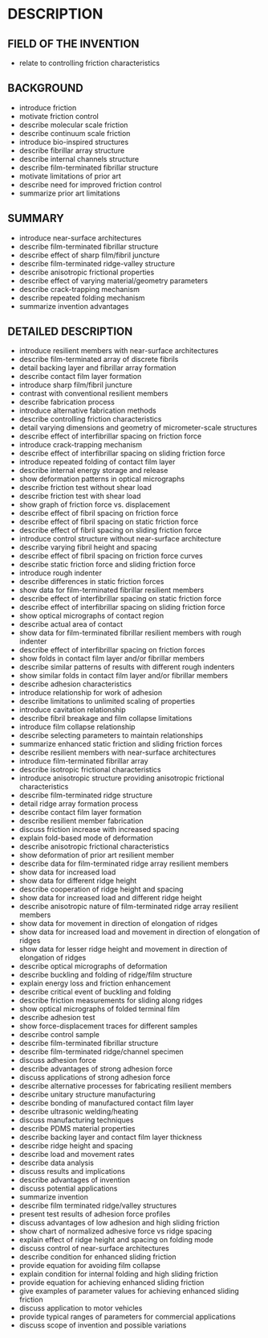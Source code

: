 # DESCRIPTION

## FIELD OF THE INVENTION

- relate to controlling friction characteristics

## BACKGROUND

- introduce friction
- motivate friction control
- describe molecular scale friction
- describe continuum scale friction
- introduce bio-inspired structures
- describe fibrillar array structure
- describe internal channels structure
- describe film-terminated fibrillar structure
- motivate limitations of prior art
- describe need for improved friction control
- summarize prior art limitations

## SUMMARY

- introduce near-surface architectures
- describe film-terminated fibrillar structure
- describe effect of sharp film/fibril juncture
- describe film-terminated ridge-valley structure
- describe anisotropic frictional properties
- describe effect of varying material/geometry parameters
- describe crack-trapping mechanism
- describe repeated folding mechanism
- summarize invention advantages

## DETAILED DESCRIPTION

- introduce resilient members with near-surface architectures
- describe film-terminated array of discrete fibrils
- detail backing layer and fibrillar array formation
- describe contact film layer formation
- introduce sharp film/fibril juncture
- contrast with conventional resilient members
- describe fabrication process
- introduce alternative fabrication methods
- describe controlling friction characteristics
- detail varying dimensions and geometry of micrometer-scale structures
- describe effect of interfibrillar spacing on friction force
- introduce crack-trapping mechanism
- describe effect of interfibrillar spacing on sliding friction force
- introduce repeated folding of contact film layer
- describe internal energy storage and release
- show deformation patterns in optical micrographs
- describe friction test without shear load
- describe friction test with shear load
- show graph of friction force vs. displacement
- describe effect of fibril spacing on friction force
- describe effect of fibril spacing on static friction force
- describe effect of fibril spacing on sliding friction force
- introduce control structure without near-surface architecture
- describe varying fibril height and spacing
- describe effect of fibril spacing on friction force curves
- describe static friction force and sliding friction force
- introduce rough indenter
- describe differences in static friction forces
- show data for film-terminated fibrillar resilient members
- describe effect of interfibrillar spacing on static friction force
- describe effect of interfibrillar spacing on sliding friction force
- show optical micrographs of contact region
- describe actual area of contact
- show data for film-terminated fibrillar resilient members with rough indenter
- describe effect of interfibrillar spacing on friction forces
- show folds in contact film layer and/or fibrillar members
- describe similar patterns of results with different rough indenters
- show similar folds in contact film layer and/or fibrillar members
- describe adhesion characteristics
- introduce relationship for work of adhesion
- describe limitations to unlimited scaling of properties
- introduce cavitation relationship
- describe fibril breakage and film collapse limitations
- introduce film collapse relationship
- describe selecting parameters to maintain relationships
- summarize enhanced static friction and sliding friction forces
- describe resilient members with near-surface architectures
- introduce film-terminated fibrillar array
- describe isotropic frictional characteristics
- introduce anisotropic structure providing anisotropic frictional characteristics
- describe film-terminated ridge structure
- detail ridge array formation process
- describe contact film layer formation
- describe resilient member fabrication
- discuss friction increase with increased spacing
- explain fold-based mode of deformation
- describe anisotropic frictional characteristics
- show deformation of prior art resilient member
- describe data for film-terminated ridge array resilient members
- show data for increased load
- show data for different ridge height
- describe cooperation of ridge height and spacing
- show data for increased load and different ridge height
- describe anisotropic nature of film-terminated ridge array resilient members
- show data for movement in direction of elongation of ridges
- show data for increased load and movement in direction of elongation of ridges
- show data for lesser ridge height and movement in direction of elongation of ridges
- describe optical micrographs of deformation
- describe buckling and folding of ridge/film structure
- explain energy loss and friction enhancement
- describe critical event of buckling and folding
- describe friction measurements for sliding along ridges
- show optical micrographs of folded terminal film
- describe adhesion test
- show force-displacement traces for different samples
- describe control sample
- describe film-terminated fibrillar structure
- describe film-terminated ridge/channel specimen
- discuss adhesion force
- describe advantages of strong adhesion force
- discuss applications of strong adhesion force
- describe alternative processes for fabricating resilient members
- describe unitary structure manufacturing
- describe bonding of manufactured contact film layer
- describe ultrasonic welding/heating
- discuss manufacturing techniques
- describe PDMS material properties
- describe backing layer and contact film layer thickness
- describe ridge height and spacing
- describe load and movement rates
- describe data analysis
- discuss results and implications
- describe advantages of invention
- discuss potential applications
- summarize invention
- describe film terminated ridge/valley structures
- present test results of adhesion force profiles
- discuss advantages of low adhesion and high sliding friction
- show chart of normalized adhesive force vs ridge spacing
- explain effect of ridge height and spacing on folding mode
- discuss control of near-surface architectures
- describe condition for enhanced sliding friction
- provide equation for avoiding film collapse
- explain condition for internal folding and high sliding friction
- provide equation for achieving enhanced sliding friction
- give examples of parameter values for achieving enhanced sliding friction
- discuss application to motor vehicles
- provide typical ranges of parameters for commercial applications
- discuss scope of invention and possible variations

